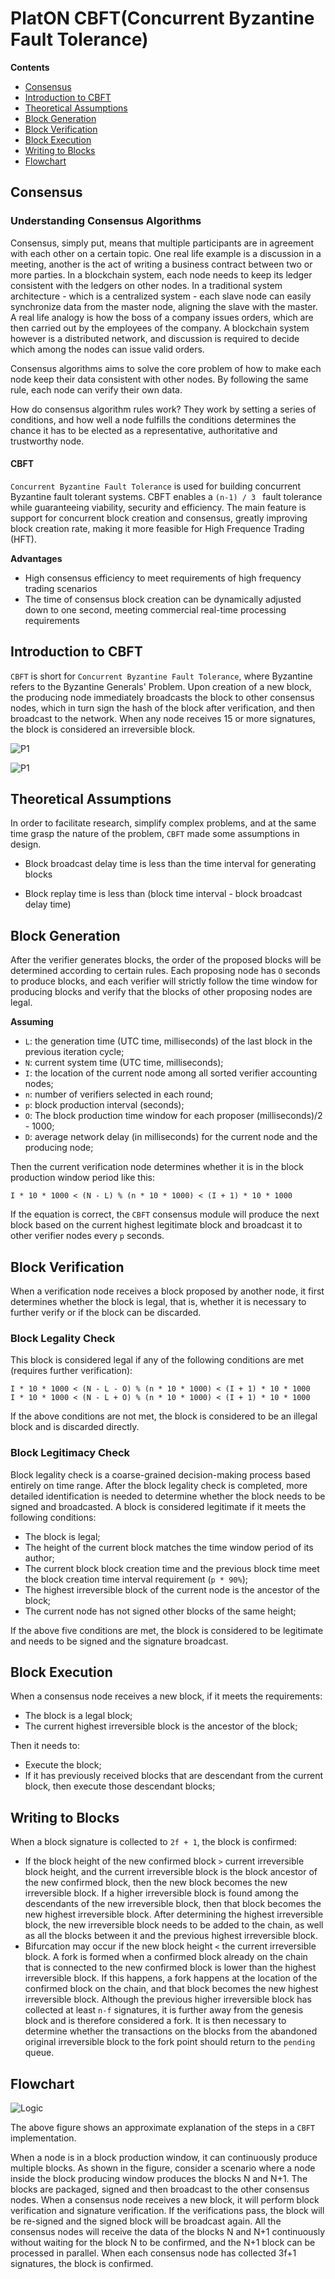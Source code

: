 # PlatON CBFT(Concurrent Byzantine Fault Tolerance)	

<!-- START doctoc generated TOC please keep comment here to allow auto update -->
<!-- DON'T EDIT THIS SECTION, INSTEAD RE-RUN doctoc TO UPDATE -->
**Contents**

- [Consensus](#Consensus)
- [Introduction to CBFT](#Introduction%20to%20CBFT)
- [Theoretical Assumptions](#Theoretical%20Assumptions)
- [Block Generation](#Block%20Generation)
- [Block Verification](#Block%20Verification)
- [Block Execution](#Block%20Execution)
- [Writing to Blocks](#Writing%20to%20Blocks)
- [Flowchart](#Flowchart)

<!-- END doctoc generated TOC please keep comment here to allow auto update -->

## Consensus 

### Understanding Consensus Algorithms

Consensus, simply put, means that multiple participants are in agreement with each other on a certain topic. One real life example is a discussion in a meeting, another is the act of writing a business contract between two or more parties. In a blockchain system, each node needs to keep its ledger consistent with the ledgers on other nodes. In a traditional system architecture - which is a centralized system - each slave node can easily synchronize data from the master node, aligning the slave with the master. A real life analogy is how the boss of a company issues orders, which are then carried out by the employees of the company. A blockchain system however is a distributed network, and discussion is required to decide which among the nodes can issue valid orders.

Consensus algorithms aims to solve the core problem of how to make each node keep their data consistent with other nodes. By following the same rule, each node can verify their own data.

How do consensus algorithm rules work? They work by setting a series of conditions, and how well a node fulfills the conditions determines the chance it has to be elected as a representative, authoritative and trustworthy node.

#### CBFT

`Concurrent Byzantine Fault Tolerance` is used for building concurrent Byzantine fault tolerant systems. CBFT enables a `(n-1) / 3 ` fault tolerance while guaranteeing viability, security and efficiency. 
The main feature is support for concurrent block creation and consensus, greatly improving block creation rate, making it more feasible for High Frequence Trading (HFT).

**Advantages**

- High consensus efficiency to meet requirements of high frequency trading scenarios
- The time of consensus block creation can be dynamically adjusted down to one second, meeting commercial real-time processing requirements

## Introduction to CBFT

`CBFT` is short for `Concurrent Byzantine Fault Tolerance`, where Byzantine refers to the Byzantine Generals' Problem.
Upon creation of a new block, the producing node immediately broadcasts the block to other consensus nodes, which in turn sign the hash of the block after verification, and then broadcast to the network.
When any node receives 15 or more signatures, the block is considered an irreversible block.

![P1](./concurrent-bft-EN/images/giskard_blockproduct_1.png)

![P1](./concurrent-bft-EN/images/giskard_blockproduct_2.png)

## Theoretical Assumptions

In order to facilitate research, simplify complex problems, and at the same time grasp the nature of the problem, `CBFT` made some assumptions in design.

* Block broadcast delay time is less than the time interval for generating blocks

* Block replay time is less than (block time interval - block broadcast delay time)

## Block Generation

After the verifier generates blocks, the order of the proposed blocks will be determined according to certain rules. Each proposing node has `O` seconds to produce blocks, and each verifier will strictly follow the time window for producing blocks and verify that the blocks of other proposing nodes are legal.

**Assuming**

- `L`: the generation time (UTC time, milliseconds) of the last block in the previous iteration cycle;
- `N`: current system time (UTC time, milliseconds);
- `I`: the location of the current node among all sorted verifier accounting nodes;
- `n`: number of verifiers selected in each round;
- `p`: block production interval (seconds);
- `O`: The block production time window for each proposer (milliseconds)/2 - 1000; 
- `D`: average network delay (in milliseconds) for the current node and the producing node;

Then the current verification node determines whether it is in the block production window period like this:

    I * 10 * 1000 < (N - L) % (n * 10 * 1000) < (I + 1) * 10 * 1000

If the equation is correct, the `CBFT` consensus module will produce the next block based on the current highest legitimate block and broadcast it to other verifier nodes every `p` seconds.

## Block Verification

When a verification node receives a block proposed by another node, it first determines whether the block is legal, that is, whether it is necessary to further verify or if the block can be discarded.

### Block Legality Check

This block is considered legal if any of the following conditions are met (requires further verification):

    I * 10 * 1000 < (N - L - O) % (n * 10 * 1000) < (I + 1) * 10 * 1000
    I * 10 * 1000 < (N - L + O) % (n * 10 * 1000) < (I + 1) * 10 * 1000

If the above conditions are not met, the block is considered to be an illegal block and is discarded directly.

### Block Legitimacy Check

Block legality check is a coarse-grained decision-making process based entirely on time range. After the block legality check is completed, more detailed identification is needed to determine whether the block needs to be signed and broadcasted. A block is considered legitimate if it meets the following conditions: 

- The block is legal;
- The height of the current block matches the time window period of its author;
- The current block block creation time and the previous block time meet the block creation time interval requirement (`p * 90%`);
- The highest irreversible block of the current node is the ancestor of the block;
- The current node has not signed other blocks of the same height;

If the above five conditions are met, the block is considered to be legitimate and needs to be signed and the signature broadcast.

## Block Execution

When a consensus node receives a new block, if it meets the requirements:

- The block is a legal block;
- The current highest irreversible block is the ancestor of the block;

Then it needs to:

* Execute the block;
* If it has previously received blocks that are descendant from the current block, then execute those descendant blocks;

## Writing to Blocks

When a block signature is collected to `2f + 1`, the block is confirmed:

* If the block height of the new confirmed block `>` current irreversible block height, and the current irreversible block is the block ancestor of the new confirmed block, then the new block becomes the new irreversible block. If a higher irreversible block is found among the descendants of the new irreversible block, then that block becomes the new highest irreversible block. After determining the highest irreversible block, the new irreversible block needs to be added to the chain, as well as all the blocks between it and the previous highest irreversible block.
* Bifurcation may occur if the new block height `<` the current irreversible block. A fork is formed when a confirmed block already on the chain that is connected to the new confirmed block is lower than the highest irreversible block. If this happens, a fork happens at the location of the confirmed block on the chain, and that block becomes the new highest irreversible block. Although the previous higher irreversible block has collected at least `n-f` signatures, it is further away from the genesis block and is therefore considered a fork. It is then necessary to determine whether the transactions on the blocks from the abandoned original irreversible block to the fork point should return to the `pending` queue.

## Flowchart

![Logic](./concurrent-bft-EN/images/cbfg_logic.png)

The above figure shows an approximate explanation of the steps in a `CBFT` implementation.

When a node is in a block production window, it can continuously produce multiple blocks. As shown in the figure, consider a scenario where a node inside the block producing window produces the blocks N and N+1. The blocks are packaged, signed and then broadcast to the other consensus nodes. When a consensus node receives a new block, it will perform block verification and signature verification. If the verifications pass, the block will be re-signed and the signed block will be broadcast again. All the consensus nodes will receive the data of the blocks N and N+1 continuously without waiting for the block N to be confirmed, and the N+1 block can be processed in parallel. When each consensus node has collected 3f+1 signatures, the block is confirmed.